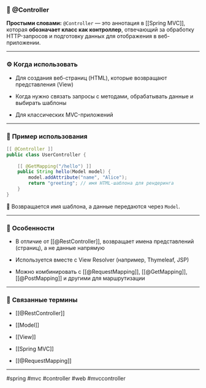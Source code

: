 ### 🧾 **@Controller**

**Простыми словами:** `@Controller` — это аннотация в [[Spring MVC]], которая **обозначает класс как контроллер**, отвечающий за обработку HTTP-запросов и подготовку данных для отображения в веб-приложении.

---

### ⚙️ **Когда использовать**

- Для создания веб-страниц (HTML), которые возвращают представления (View)
    
- Когда нужно связать запросы с методами, обрабатывать данные и выбирать шаблоны
    
- Для классических MVC-приложений
    

---

### 📌 **Пример использования**

```java
[[ @Controller ]]
public class UserController {
    
    [[ @GetMapping("/hello") ]]
    public String hello(Model model) {
        model.addAttribute("name", "Alice");
        return "greeting"; // имя HTML-шаблона для рендеринга
    }
}
```

📍 Возвращается имя шаблона, а данные передаются через `Model`.

---

### 🧠 **Особенности**

- В отличие от [[@RestController]], возвращает имена представлений (страниц), а не данные напрямую
    
- Используется вместе с View Resolver (например, Thymeleaf, JSP)
    
- Можно комбинировать с [[@RequestMapping]], [[@GetMapping]], [[@PostMapping]] и другими для маршрутизации
    

---

### 🔗 **Связанные термины**

- [[@RestController]]
    
- [[Model]]
    
- [[View]]
    
- [[Spring MVC]]
    
- [[@RequestMapping]]
    

---

#spring #mvc #controller #web #mvccontroller